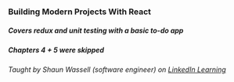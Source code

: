 ### Building Modern Projects With React

##### Covers redux and unit testing with a basic to-do app 

##### Chapters 4 + 5 were skipped

###### Taught by Shaun Wassell (software engineer) on [LinkedIn Learning](https://www.linkedin.com/learning/building-modern-projects-with-react/react-going-from-good-to-great?u=2243042)
